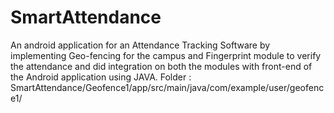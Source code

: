 # SmartAttendance
An android application for an Attendance Tracking Software by implementing Geo-fencing for the campus and Fingerprint module to verify the attendance and did integration on both the modules with front-end of the Android application using JAVA.
Folder : SmartAttendance/Geofence1/app/src/main/java/com/example/user/geofence1/
